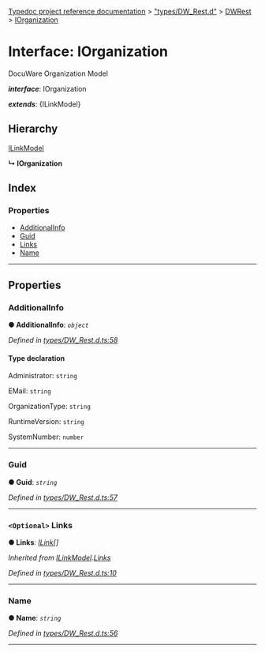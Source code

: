 [Typedoc project reference documentation](../README.md) > ["types/DW_Rest.d"](../modules/_types_dw_rest_d_.md) > [DWRest](../modules/_types_dw_rest_d_.dwrest.md) > [IOrganization](../interfaces/_types_dw_rest_d_.dwrest.iorganization.md)

# Interface: IOrganization

DocuWare Organization Model

*__interface__*: IOrganization

*__extends__*: {ILinkModel}

## Hierarchy

 [ILinkModel](_types_dw_rest_d_.dwrest.ilinkmodel.md)

**↳ IOrganization**

## Index

### Properties

* [AdditionalInfo](_types_dw_rest_d_.dwrest.iorganization.md#additionalinfo)
* [Guid](_types_dw_rest_d_.dwrest.iorganization.md#guid)
* [Links](_types_dw_rest_d_.dwrest.iorganization.md#links)
* [Name](_types_dw_rest_d_.dwrest.iorganization.md#name)

---

## Properties

<a id="additionalinfo"></a>

###  AdditionalInfo

**● AdditionalInfo**: *`object`*

*Defined in [types/DW_Rest.d.ts:58](https://github.com/DocuWare/REST-Sample-TS/blob/master/src/types/DW_Rest.d.ts#L58)*

#### Type declaration

 Administrator: `string`

 EMail: `string`

 OrganizationType: `string`

 RuntimeVersion: `string`

 SystemNumber: `number`

___
<a id="guid"></a>

###  Guid

**● Guid**: *`string`*

*Defined in [types/DW_Rest.d.ts:57](https://github.com/DocuWare/REST-Sample-TS/blob/master/src/types/DW_Rest.d.ts#L57)*

___
<a id="links"></a>

### `<Optional>` Links

**● Links**: *[ILink](_types_dw_rest_d_.dwrest.ilink.md)[]*

*Inherited from [ILinkModel](_types_dw_rest_d_.dwrest.ilinkmodel.md).[Links](_types_dw_rest_d_.dwrest.ilinkmodel.md#links)*

*Defined in [types/DW_Rest.d.ts:10](https://github.com/DocuWare/REST-Sample-TS/blob/master/src/types/DW_Rest.d.ts#L10)*

___
<a id="name"></a>

###  Name

**● Name**: *`string`*

*Defined in [types/DW_Rest.d.ts:56](https://github.com/DocuWare/REST-Sample-TS/blob/master/src/types/DW_Rest.d.ts#L56)*

___

